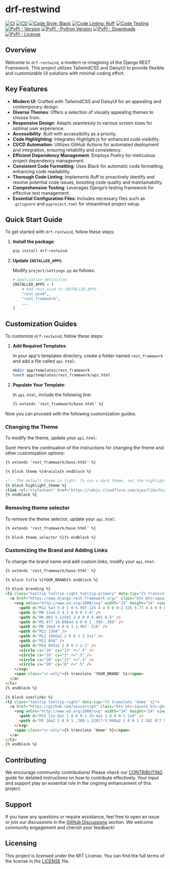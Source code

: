 # drf-restwind

[![CI](https://github.com/youzarsiph/drf-restwind/actions/workflows/ci.yml/badge.svg)](https://github.com/youzarsiph/drf-restwind/actions/workflows/ci.yml)
[![CD](https://github.com/youzarsiph/drf-restwind/actions/workflows/cd.yml/badge.svg)](https://github.com/youzarsiph/drf-restwind/actions/workflows/cd.yml)
[![Code Style: Black](https://github.com/youzarsiph/drf-restwind/actions/workflows/black.yml/badge.svg)](https://github.com/youzarsiph/drf-restwind/actions/workflows/black.yml)
[![Code Linting: Ruff](https://github.com/youzarsiph/drf-restwind/actions/workflows/ruff.yml/badge.svg)](https://github.com/youzarsiph/drf-restwind/actions/workflows/ruff.yml)
[![Code Testing](https://github.com/youzarsiph/drf-restwind/actions/workflows/tests.yml/badge.svg)](https://github.com/youzarsiph/drf-restwind/actions/workflows/tests.yml)
[![PyPI - Version](https://img.shields.io/pypi/v/drf-restwind?logo=pypi&logoColor=white)](https://pypi.org/project/drf-restwind/)
[![PyPI - Python Version](https://img.shields.io/pypi/pyversions/drf-restwind?logo=python&logoColor=white)](https://pypi.org/project/drf-restwind/)
[![PyPI - Downloads](https://img.shields.io/pypi/dm/drf-restwind?logo=pypi&logoColor=white)](https://pypi.org/project/drf-restwind/)
[![PyPI - License](https://img.shields.io/pypi/l/drf-restwind?logo=pypi&logoColor=white)](https://pypi.org/project/drf-restwind/)

## Overview

Welcome to `drf-restwind`, a modern re-imagining of the Django REST Framework. This project utilizes TailwindCSS and DaisyUI to provide flexible and customizable UI solutions with minimal coding effort.

## Key Features

- **Modern UI**: Crafted with TailwindCSS and DaisyUI for an appealing and contemporary design.
- **Diverse Themes**: Offers a selection of visually appealing themes to choose from.
- **Responsive Design**: Adapts seamlessly to various screen sizes for optimal user experience.
- **Accessibility**: Built with accessibility as a priority.
- **Code Highlighting**: Integrates Highlight.js for enhanced code visibility.
- **CI/CD Automation**: Utilizes GitHub Actions for automated deployment and integration, ensuring reliability and consistency.
- **Efficient Dependency Management**: Employs Poetry for meticulous project dependency management.
- **Consistent Code Formatting**: Uses Black for automatic code formatting, enhancing code readability.
- **Thorough Code Linting**: Implements Ruff to proactively identify and resolve potential code issues, boosting code quality and maintainability.
- **Comprehensive Testing**: Leverages Django’s testing framework for effective test management.
- **Essential Configuration Files**: Includes necessary files such as `.gitignore` and `pyproject.toml` for streamlined project setup.

## Quick Start Guide

To get started with `drf-restwind`, follow these steps:

1. **Install the package**:

   ```bash
   pip install drf-restwind
   ```

2. **Update `INSTALLED_APPS`**:

   Modify `project/settings.py` as follows:

   ```python
   # Application definition
   INSTALLED_APPS = [
       # Add rest_wind to INSTALLED_APPS
       "rest_wind",
       "rest_framework",
       ...
   ]
   ```

## Customization Guides

To customize `drf-restwind`, follow these steps:

1. **Add Required Templates**:

   In your app's templates directory, create a folder named `rest_framework` and add a file called `api.html`:

   ```bash
   mkdir app/templates/rest_framework
   touch app/templates/rest_framework/api.html
   ```

2. **Populate Your Template**:

   In `api.html`, include the following line:

   ```html
   {% extends 'rest_framework/base.html' %}
   ```

Now you can proceed with the following customization guides.

### Changing the Theme

To modify the theme, update your `api.html`:

Sure! Here’s the continuation of the instructions for changing the theme and other customization options:

```html
{% extends 'rest_framework/base.html' %}

{% block theme %}dracula{% endblock %}

<!-- The default theme is light. To use a dark theme, set the highlight_theme accordingly to support dark themes -->
{% block highlight_theme %}
<link rel="stylesheet" href="https://cdnjs.cloudflare.com/ajax/libs/highlight.js/11.9.0/styles/base16/dracula.min.css">
{% endblock %}
```

### Removing theme selector

To remove the theme selector, update your `api.html`:

```html
{% extends 'rest_framework/base.html' %}

{% block theme_selector %}{% endblock %}
```

### Customizing the Brand and Adding Links

To change the brand name and add custom links, modify your `api.html`:

```html
{% extends 'rest_framework/base.html' %}

{% block title %}YOUR_BRAND{% endblock %}

{% block branding %}
<li class="tooltip tooltip-right tooltip-primary" data-tip="{% translate 'YOUR_BRAND' %}">
  <a href="https://www.django-rest-framework.org/" class="btn btn-square btn-primary lg:btn-lg">
    <svg xmlns="http://www.w3.org/2000/svg" width="24" height="24" viewBox="0 0 24 24" fill="none" stroke="currentColor" stroke-width="2" stroke-linecap="round" stroke-linejoin="round" class="lucide lucide-brain-circuit lg:size-8">
      <path d="M12 5a3 3 0 1 0-5.997.125 4 4 0 0 0-2.526 5.77 4 4 0 0 0 .556 6.588A4 4 0 1 0 12 18Z" />
      <path d="M9 13a4.5 4.5 0 0 0 3-4" />
      <path d="M6.003 5.125A3 3 0 0 0 6.401 6.5" />
      <path d="M3.477 10.896a4 4 0 0 1 .585-.396" />
      <path d="M6 18a4 4 0 0 1-1.967-.516" />
      <path d="M12 13h4" />
      <path d="M12 18h6a2 2 0 0 1 2 2v1" />
      <path d="M12 8h8" />
      <path d="M16 8V5a2 2 0 0 1 2-2" />
      <circle cx="16" cy="13" r=".5" />
      <circle cx="18" cy="3" r=".5" />
      <circle cx="20" cy="21" r=".5" />
      <circle cx="20" cy="8" r=".5" />
    </svg>
    <span class="sr-only">{% translate 'YOUR_BRAND' %}</span>
  </a>
</li>
{% endblock %}

{% block userlinks %}
<li class="tooltip tooltip-right" data-tip="{% translate 'Home' %}">
  <a href="https://github.com/youzarsiph" class="btn btn-square btn-ghost">
    <svg xmlns="http://www.w3.org/2000/svg" width="24" height="24" viewBox="0 0 24 24" fill="none" stroke="currentColor" stroke-width="2" stroke-linecap="round" stroke-linejoin="round" class="lucide lucide-house size-5 lg:size-6">
      <path d="M15 21v-8a1 1 0 0 0-1-1h-4a1 1 0 0 0-1 1v8" />
      <path d="M3 10a2 2 0 0 1 .709-1.528l7-5.999a2 2 0 0 1 2.582 0l7 5.999A2 2 0 0 1 21 10v9a2 2 0 0 1-2 2H5a2 2 0 0 1-2-2z" />
    </svg>
    <span class="sr-only">{% translate 'Home' %}</span>
  </a>
</li>
{% endblock %}
```

## Contributing

We encourage community contributions! Please check our [CONTRIBUTING](CONTRIBUTING.md) guide for detailed instructions on how to contribute effectively. Your input and support play an essential role in the ongoing enhancement of this project.

## Support

If you have any questions or require assistance, feel free to open an issue or join our discussions in the [GitHub Discussions](https://github.com/youzarsiph/drf-restwind/discussions) section. We welcome community engagement and cherish your feedback!

## Licensing

This project is licensed under the MIT License. You can find the full terms of the license in the [LICENSE](LICENSE) file.

